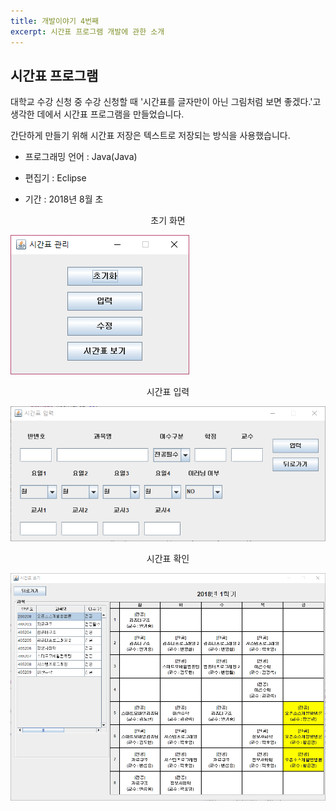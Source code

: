```yaml
---
title: 개발이야기 4번째
excerpt: 시간표 프로그램 개발에 관한 소개
---
```


## 시간표 프로그램

대학교 수강 신청 중 수강 신청할 때 '시간표를 글자만이 아닌 그림처럼 보면 좋겠다.'고 생각한 데에서 시간표 프로그램을 만들었습니다.

간단하게 만들기 위해 시간표 저장은 텍스트로 저장되는 방식을 사용했습니다.

* 프로그래밍 언어 : Java(Java)

* 편집기 : Eclipse

* 기간 : 2018년 8월 초



<center>초기 화면</center>

![시간표_초기화면](..\img\시간표_초기화면.png)



<center>시간표 입력</center>

![시간표_입력](..\img\시간표_입력.png)



<center>시간표 확인</center>

![시간표_확인](..\img\시간표_확인.png)
